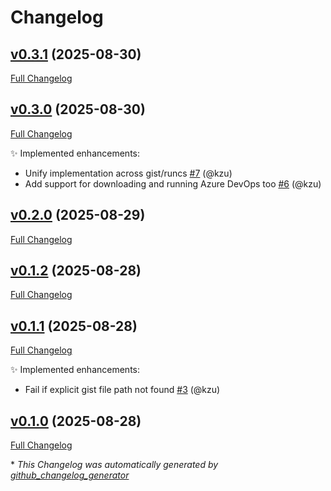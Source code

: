 # Changelog

## [v0.3.1](https://github.com/devlooped/runcs/tree/v0.3.1) (2025-08-30)

[Full Changelog](https://github.com/devlooped/runcs/compare/v0.3.0...v0.3.1)

## [v0.3.0](https://github.com/devlooped/runcs/tree/v0.3.0) (2025-08-30)

[Full Changelog](https://github.com/devlooped/runcs/compare/v0.2.0...v0.3.0)

:sparkles: Implemented enhancements:

- Unify implementation across gist/runcs [\#7](https://github.com/devlooped/runcs/pull/7) (@kzu)
- Add support for downloading and running Azure DevOps too [\#6](https://github.com/devlooped/runcs/pull/6) (@kzu)

## [v0.2.0](https://github.com/devlooped/runcs/tree/v0.2.0) (2025-08-29)

[Full Changelog](https://github.com/devlooped/runcs/compare/v0.1.2...v0.2.0)

## [v0.1.2](https://github.com/devlooped/runcs/tree/v0.1.2) (2025-08-28)

[Full Changelog](https://github.com/devlooped/runcs/compare/v0.1.1...v0.1.2)

## [v0.1.1](https://github.com/devlooped/runcs/tree/v0.1.1) (2025-08-28)

[Full Changelog](https://github.com/devlooped/runcs/compare/v0.1.0...v0.1.1)

:sparkles: Implemented enhancements:

- Fail if explicit gist file path not found [\#3](https://github.com/devlooped/runcs/pull/3) (@kzu)

## [v0.1.0](https://github.com/devlooped/runcs/tree/v0.1.0) (2025-08-28)

[Full Changelog](https://github.com/devlooped/runcs/compare/ce016575c85c447e1ebc5d2fa109908c92d89f5d...v0.1.0)



\* *This Changelog was automatically generated by [github_changelog_generator](https://github.com/github-changelog-generator/github-changelog-generator)*
